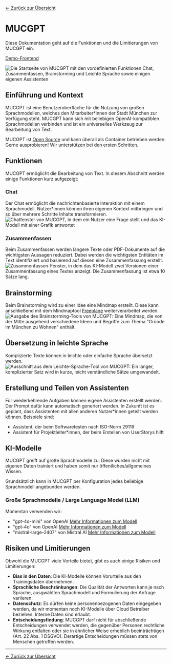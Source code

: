[<- Zurück zur Übersicht](/ki-systeme/index.md)

# MUCGPT

Diese Dokumentation geht auf die Funktionen und die Limitierungen von MUCGPT ein.

[Demo-Frontend](https://it-at-m.github.io/mucgpt/)

![Die Startseite von MUCGPT mit den vordefinierten Funktionen Chat, Zusammenfassen, Brainstorming und Leichte Sprache sowie einigen eigenen Assistenten](/img/mucgpt_frontpage.png)

## Einführung und Kontext

MUCGPT ist eine Benutzeroberfläche für die Nutzung von großen Sprachmodellen, welches den Mitarbeiter\*innen der Stadt München zur Verfügung steht. MUCGPT kann sich mit beliebigen OpenAI-kompatiblen Sprachmodellen verbinden und ist ein universelles Werkzeug zur Bearbeitung von Text.

MUCGPT ist [Open Source](https://github.com/it-at-m/mucgpt) und kann überall als Container betrieben werden. Gerne ausprobieren! Wir unterstützen bei den ersten Schritten.

## Funktionen

MUCGPT ermöglicht die Bearbeitung von Text. In diesem Abschnitt werden einige Funktionen kurz aufgezeigt:

### Chat

Der Chat ermöglicht die nachrichtenbasierte Interaktion mit einem Sprachmodell. Nutzer\*innen können ihren eigenen Kontext mitbringen und so über mehrere Schritte Inhalte transformieren.
![Chatfenster von MUCGPT, in dem ein Nutzer eine Frage stellt und das KI-Modell mit einer Grafik antwortet](/img/mucgpt_chat.png)

### Zusammenfassen

Beim Zusammenfassen werden längere Texte oder PDF-Dokumente auf die wichtigsten Aussagen reduziert. Dabei werden die wichtigsten Entitäten im Text identifiziert und basierend auf diesen eine Zusammenfassung erstellt.
![Zusammenfassen-Fenster, in dem das KI-Modell zwei Versionen einer Zusammenfassung eines Textes anzeigt. Die Zusammenfassung ist etwa 10 Sätze lang.](/img/mucgpt_zusammenfassen.png)

## Brainstorming

Beim Brainstorming wird zu einer Idee eine Mindmap erstellt. Diese kann anschließend mit dem Mindmaptool [Freeplane](https://docs.freeplane.org/) weiterverarbeitet werden.
![Ausgabe des Brainstorming-Tools von MUCGPT: Eine Mindmap, die von der Mitte ausgehend verschiedene Ideen und Begriffe zum Thema "Gründe im München zu Wohnen" enthält.](/img/mucgpt_brainstorming.png)

## Übersetzung in leichte Sprache

Komplizierte Texte können in leichte oder einfache Sprache übersetzt werden.
![Ausschnitt aus dem Leichte-Sprache-Tool von MUCGPT: Ein langer, komplizierter Satz wird in kurze, leicht verständliche Sätze umgewandelt.](/img/mucgpt_leichte_sprache.png)

## Erstellung und Teilen von Assistenten

Für wiederkehrende Aufgaben können eigene Assistenten erstellt werden. Der Prompt dafür kann automatisch generiert werden.
In Zukunft ist es geplant, dass Assistenten mit allen anderen Nutzer\*innen geteilt werden können. Beispiele sind:

- Assistent, der beim Softwaretesten nach ISO-Norm 29119
- Assistent für Projektleiter\*innen, der beim Erstellen von UserStorys hilft

## KI-Modelle

MUCGPT greift auf große Sprachmodelle zu. Diese wurden nicht mit eigenen Daten trainiert und haben somit nur öffentliches/allgemeines Wissen.

Grundsätzlich kann in MUCGPT per Konfiguration jedes beliebige Sprachmodell angebunden werden.

### Große Sprachmodelle / Large Language Model (LLM)

Momentan verwenden wir:

- "gpt-4o-mini" von OpenAI
  [Mehr Informationen zum Modell](https://openai.com/index/gpt-4o-mini-advancing-cost-efficient-intelligence/)
- "gpt-4o" von OpenAI [Mehr Informationen zum Modell](https://openai.com/index/gpt-4o-system-card/)
- "mistral-large-2407" von Mistral AI [Mehr Informationen zum Modell](https://mistral.ai/news/mistral-large-2407/)

## Risiken und Limitierungen

Obwohl die MUCGPT viele Vorteile bietet, gibt es auch einige Risiken und Limitierungen:

- **Bias in den Daten**: Die KI-Modelle können Vorurteile aus den Trainingsdaten übernehmen.
- **Sprachliche Beschränkungen**: Die Qualität der Antworten kann je nach Sprache, ausgwählten Sprachmodell und Formulierung der Anfrage variieren.
- **Datenschutz**: Es dürfen keine personenbezogenen Daten eingegeben werden, da wir momentan noch KI-Modelle über Cloud Betreiber beziehen. Interne Daten sind erlaubt.
- **Entscheidungsfindung**: MUCGPT darf nicht für abschließende Entscheidungen verwendet werden, die gegenüber Personen rechtliche Wirkung entfalten oder sie in ähnlicher Weise erheblich beeinträchtigen (Art. 22 Abs. 1 DSGVO). Derartige Entscheidungen müssen stets von Menschen getroffen werden.

---

[<- Zurück zur Übersicht](/ki-systeme/index.md)
